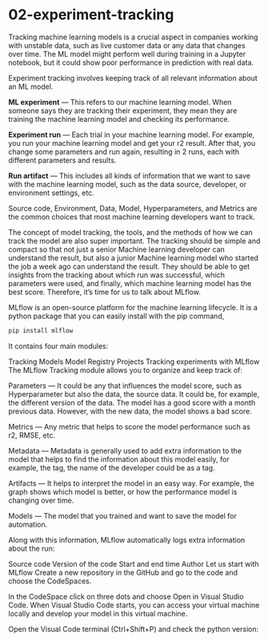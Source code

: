 # 02-experiment-tracking

Tracking machine learning models is a crucial aspect in companies working with unstable data, such as live customer data or any data that changes over time. The ML model might perform well during training in a Jupyter notebook, but it could show poor performance in prediction with real data.

Experiment tracking involves keeping track of all relevant information about an ML model.

**ML experiment** — This refers to our machine learning model. When someone says they are tracking their experiment, they mean they are training the machine learning model and checking its performance.

**Experiment run** — Each trial in your machine learning model. For example, you run your machine learning model and get your r2 result. After that, you change some parameters and run again, resulting in 2 runs, each with different parameters and results.

**Run artifact** — This includes all kinds of information that we want to save with the machine learning model, such as the data source, developer, or environment settings, etc.

Source code, Environment, Data, Model, Hyperparameters, and Metrics are the common choices that most machine learning developers want to track.

The concept of model tracking, the tools, and the methods of how we can track the model are also super important. The tracking should be simple and compact so that not just a senior Machine learning developer can understand the result, but also a junior Machine learning model who started the job a week ago can understand the result. They should be able to get insights from the tracking about which run was successful, which parameters were used, and finally, which machine learning model has the best score. Therefore, it’s time for us to talk about MLflow.

MLflow is an open-source platform for the machine learning lifecycle. It is a python package that you can easily install with the pip command,

```bash
pip install mlflow
```

It contains four main modules:

Tracking
Models
Model Registry
Projects
Tracking experiments with MLflow
The MLflow Tracking module allows you to organize and keep track of:

Parameters — It could be any that influences the model score, such as Hyperparameter but also the data, the source data. It could be, for example, the different version of the data. The model has a good score with a month previous data. However, with the new data, the model shows a bad score.

Metrics — Any metric that helps to score the model performance such as r2, RMSE, etc.

Metadata — Metadata is generally used to add extra information to the model that helps to find the information about this model easily, for example, the tag, the name of the developer could be as a tag.

Artifacts — It helps to interpret the model in an easy way. For example, the graph shows which model is better, or how the performance model is changing over time.

Models — The model that you trained and want to save the model for automation.

Along with this information, MLflow automatically logs extra information about the run:

Source code
Version of the code
Start and end time
Author
Let us start with MLflow
Create a new repository in the GitHub and go to the code and choose the CodeSpaces.

In the CodeSpace click on three dots and choose Open in Visual Studio Code. When Visual Studio Code starts, you can access your virtual machine locally and develop your model in this virtual machine.

Open the Visual Code terminal (Ctrl+Shift+P) and check the python version:
